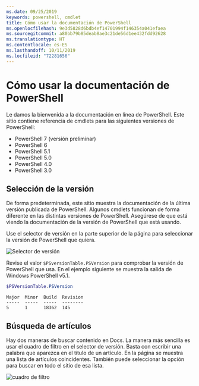 ```yaml
---
ms.date: 09/25/2019
keywords: powershell, cmdlet
title: Cómo usar la documentación de PowerShell
ms.openlocfilehash: 9e3d5828d6bdb4ef14701994f146354a041efaea
ms.sourcegitcommit: a80bb79b85deab8ae3c21de56d1ee432fdd92628
ms.translationtype: HT
ms.contentlocale: es-ES
ms.lasthandoff: 10/11/2019
ms.locfileid: "72281656"
---
```

# <a name="how-to-use-the-powershell-documentation"></a>Cómo usar la documentación de PowerShell

Le damos la bienvenida a la documentación en línea de PowerShell. Este sitio contiene referencia de cmdlets para las siguientes versiones de PowerShell:

- PowerShell 7 (versión preliminar)
- PowerShell 6
- PowerShell 5.1
- PowerShell 5.0
- PowerShell 4.0
- PowerShell 3.0

## <a name="selecting-your-version"></a>Selección de la versión

De forma predeterminada, este sitio muestra la documentación de la última versión publicada de PowerShell. Algunos cmdlets funcionan de forma diferente en las distintas versiones de PowerShell. Asegúrese de que está viendo la documentación de la versión de PowerShell que está usando.

Use el selector de versión en la parte superior de la página para seleccionar la versión de PowerShell que quiera.

![Selector de versión](images/how-to-use-docs/picker-vall.gif)

Revise el valor `$PSversionTable.PSVersion` para comprobar la versión de PowerShell que usa. En el ejemplo siguiente se muestra la salida de Windows PowerShell v5.1.

```powershell
$PSVersionTable.PSVersion
```

```Output
Major  Minor  Build  Revision
-----  -----  -----  --------
5      1      18362  145
```

## <a name="searching-for-articles"></a>Búsqueda de artículos

Hay dos maneras de buscar contenido en Docs. La manera más sencilla es usar el cuadro de filtro en el selector de versión. Basta con escribir una palabra que aparezca en el título de un artículo. En la página se muestra una lista de artículos coincidentes. También puede seleccionar la opción para buscar en todo el sitio de esa lista.

![cuadro de filtro](images/how-to-use-docs/filter-search.gif)
